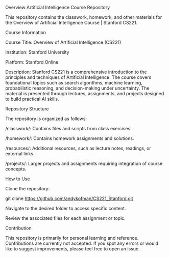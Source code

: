 Overview Artificial Intelligence Course Repository

This repository contains the classwork, homework, and other materials for the Overview of Artificial Intelligence Course | Stanford CS221.

Course Information

Course Title: Overview of Artificial Intelligence (CS221)

Institution: Stanford University

Platform: Stanford Online

Description:
Stanford CS221 is a comprehensive introduction to the principles and techniques of Artificial Intelligence. The course covers foundational topics such as search algorithms, machine learning, probabilistic reasoning, and decision-making under uncertainty. The material is presented through lectures, assignments, and projects designed to build practical AI skills.

Repository Structure

The repository is organized as follows:

/classwork/: Contains files and scripts from class exercises.

/homework/: Contains homework assignments and solutions.

/resources/: Additional resources, such as lecture notes, readings, or external links.

/projects/: Larger projects and assignments requiring integration of course concepts.

How to Use

Clone the repository:

git clone https://github.com/andykofman/CS221_Stanford.git

Navigate to the desired folder to access specific content.

Review the associated files for each assignment or topic.

Contribution

This repository is primarily for personal learning and reference. Contributions are currently not accepted. If you spot any errors or would like to suggest improvements, please feel free to open an issue.

